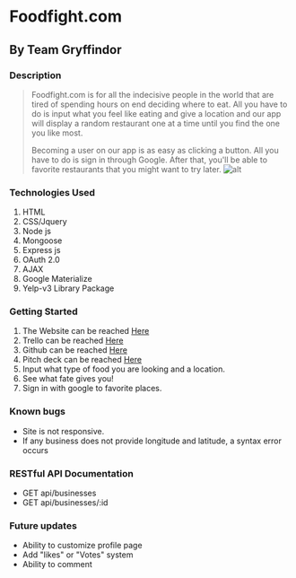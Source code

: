 # Foodfight.com
## By Team Gryffindor

### Description
> Foodfight.com is for all the indecisive people in the world that are tired of spending hours on end deciding where to eat. All you have to do is input what you feel like eating and give a location and our app will display a random restaurant one at a time until you find the one you like most.
> 
> Becoming a user on our app is as easy as clicking a button. All you have to do is sign in through Google. After that, you'll be able to favorite restaurants that you might want to try later.
![alt](http://i.imgur.com/FblITY8.png)

### Technologies Used
1. HTML
2. CSS/Jquery
3. Node js
4. Mongoose
5. Express js
6. OAuth 2.0
7. AJAX
8. Google Materialize
9. Yelp-v3 Library Package

### Getting Started
1. The Website can be reached  [Here](https://food-fight-app.herokuapp.com/)
2. Trello can be reached [Here](https://trello.com/b/XOelc49O/project-3/)
3. Github can be reached [Here](https://github.com/ibrianfrancisco/dont-panic-project)
4. Pitch deck can be reached [Here](https://docs.google.com/presentation/d/1imDNFpdFEiFSb5-7oxrZsXdYvPf8OVyoPizn9BkbRDk/edit#slide=id.g1c538197b1_0_0)
4. Input what type of food you are looking and a location.
5. See what fate gives you!
6. Sign in with google to favorite places.

### Known bugs
* Site is not responsive.
* If any business does not provide longitude and latitude, a syntax error occurs

### RESTful API Documentation
* GET api/businesses
* GET api/businesses/:id

### Future updates
* Ability to customize profile page
* Add "likes" or "Votes" system
* Ability to comment
